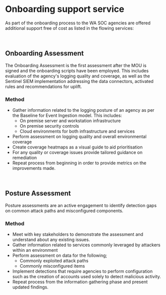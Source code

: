 # Onboarding support service

As part of the onboarding process to the WA SOC agencies are offered additional support free of cost as listed in the flowing services:

<br/>

## Onboarding Assessment

The Onboarding Assessment is the first assessment after the MOU is signed and the onboarding scripts have been employed. This includes evaluation of the agency's logging quality and coverage, as well as the Sentinel SIEM implementation addressing the data connectors, activated rules and recommendations for uplift.

### Method

- Gather information related to the logging posture of an agency as per the Baseline for Event Ingestion model. This includes:
    - On premise server and workstation infrastructure
    - On premise security controls
    - Cloud environments for both infrastructure and services
- Perform assessment on logging quality and overall environmental coverage
- Create coverage heatmaps as a visual guide to aid prioritisation
- For any quality or coverage issues provide tailored guidance on remediation
- Repeat process from beginning in order to provide metrics on the improvements made.

<br/>

## Posture Assessment

Posture assessments are an active engagement to identify detection gaps on common attack paths and misconfigured components.

### Method

- Meet with key stakeholders to demonstrate the assessment and understand about any existing issues.
- Gather information related to services commonly leveraged by attackers within an environment
- Perform assessment on data for the following;
    - Commonly exploited attack paths
    - Commonly misconfigured items
- Implement detections that require agencies to perform configuration such as the creation of accounts used solely to detect malicious activity.
- Repeat process from the information gathering phase and present updated findings.
